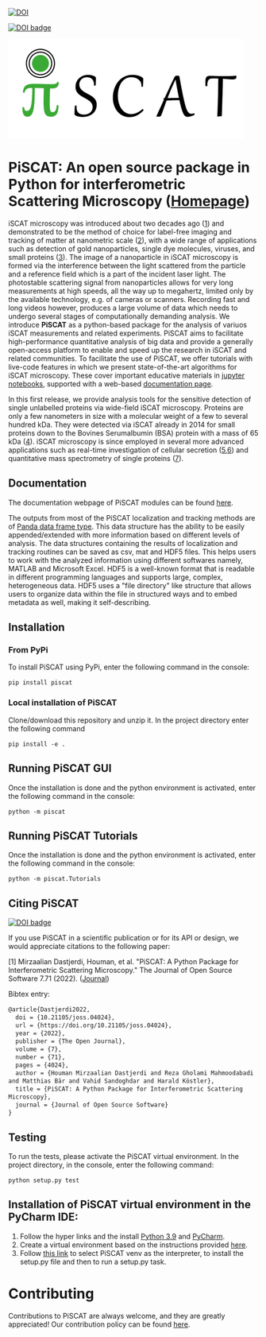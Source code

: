 <a href="https://zenodo.org/badge/latestdoi/360498327"><img src="https://zenodo.org/badge/360498327.svg" alt="DOI"></a>

<a style="border-width:0" href="https://doi.org/10.21105/joss.04024"><img src="https://joss.theoj.org/papers/10.21105/joss.04024/status.svg" alt="DOI badge" ></a>

![](https://github.com/SandoghdarLab/PiSCAT/blob/28eafb06ea4f6b468dde70e33fa970d1699974cf/docs/Fig/PiSCAT_logo_bg.png)

# PiSCAT: An open source package in Python for interferometric Scattering Microscopy ([Homepage](https://piscat.readthedocs.io))

iSCAT microscopy was introduced about two decades ago ([1](https://link.aps.org/doi/10.1103/PhysRevLett.93.037401)) and demonstrated to be the method of choice for label-free imaging and tracking of matter at nanometric scale ([2](https://doi.org/10.1021/acs.nanolett.9b01822)), with a wide range of applications such as detection of gold nanoparticles, single dye molecules, viruses, and small proteins ([3](https://en.wikipedia.org/wiki/Interferometric_scattering_microscopy)).
The image of a nanoparticle in iSCAT microscopy is formed via the interference between the light scattered from the particle and a reference field which is a part of the incident laser light. The photostable scattering signal from nanoparticles allows for very long measurements at high speeds, all the way up to megahertz, limited only by the available technology, e.g. of cameras or scanners. Recording fast and long videos however, produces a large volume of data which needs to undergo several stages of computationally demanding analysis. We introduce **PiSCAT** as a python-based package for the analysis of variuos iSCAT measurements and related experiments. PiSCAT aims to facilitate high-performance quantitative analysis of big data and provide a generally open-access platform to enable and speed up the research in iSCAT and related communities. To facilitate the use of PiSCAT, we offer tutorials with live-code features in which we present state-of-the-art algorithms for iSCAT microscopy. These cover important educative materials in [jupyter notebooks](https://jupyter.org/), supported with a web-based [documentation page](https://piscat.readthedocs.io).

In this first release, we provide analysis tools for the sensitive detection of single unlabelled proteins via wide-field iSCAT microscopy. Proteins are only a few nanometers in size with a molecular weight of a few to several hundred kDa. They were detected via iSCAT already in 2014 for small proteins down to the Bovines Serumalbumin (BSA) protein with a mass of 65 kDa ([4](https://doi.org/10.1038/ncomms5495)). iSCAT microscopy is since employed in several more advanced applications such as real-time investigation of cellular secretion ([5](https://doi.org/10.3791/58486),[6](https://doi.org/10.1021/acs.nanolett.7b04494)) and quantitative mass spectrometry of single proteins ([7](https://doi.org/10.1126/science.aar5839)).

## Documentation

The documentation webpage of PiSCAT modules can be found
[here](https://piscat.readthedocs.io).

The outputs from most of the PiSCAT localization and tracking methods are of [Panda data frame type](https://pandas.pydata.org/pandas-docs/stable/reference/frame.html). This data structure has the ability to be easily appended/extended with more information based on different levels of analysis. The data structures containing the results of localization and tracking routines can be saved as csv, mat and HDF5 files. This helps users to work with the analyzed information using different softwares namely, MATLAB and Microsoft Excel. HDF5 is a well-known format that is readable in different programming languages and supports large, complex, heterogeneous data. HDF5 uses a "file directory" like structure that allows users to organize data within the file in structured ways and to embed metadata as well, making it self-describing. 


## Installation

### From PyPi

To install PiSCAT using PyPi, enter the following command in the console:

```
pip install piscat
```

### Local installation of PiSCAT

Clone/download this repository and unzip it. In the project directory enter the following command

```
pip install -e .
```

## Running PiSCAT GUI

Once the installation is done and the python environment is activated, enter the following command in the console:

```
python -m piscat
```

## Running PiSCAT Tutorials

Once the installation is done and the python environment is activated, enter the following command in the console:

```
python -m piscat.Tutorials
```

## Citing PiSCAT
<a style="border-width:0" href="https://doi.org/10.21105/joss.04024"><img src="https://joss.theoj.org/papers/10.21105/joss.04024/status.svg" alt="DOI badge" ></a>

If you use PiSCAT in a scientific publication or for its API or design, we would appreciate citations to the
following paper:

[1] Mirzaalian Dastjerdi, Houman, et al. "PiSCAT: A Python Package for Interferometric Scattering Microscopy." The Journal of Open Source Software 7.71 (2022). ([Journal](https://doi.org/10.21105/joss.04024))

Bibtex entry:

    @article{Dastjerdi2022,
      doi = {10.21105/joss.04024},
      url = {https://doi.org/10.21105/joss.04024},
      year = {2022},
      publisher = {The Open Journal},
      volume = {7},
      number = {71},
      pages = {4024},
      author = {Houman Mirzaalian Dastjerdi and Reza Gholami Mahmoodabadi and Matthias Bär and Vahid Sandoghdar and Harald Köstler},
      title = {PiSCAT: A Python Package for Interferometric Scattering Microscopy},
      journal = {Journal of Open Source Software}
    }

## Testing

To run the tests, please activate the PiSCAT virtual environment. In the project directory, in the console, enter the following command:

```
python setup.py test
```

## Installation of PiSCAT virtual environment in the PyCharm IDE:

1.	Follow the hyper links and the install [ Python 3.9](https://www.python.org/downloads/) and [PyCharm](https://www.jetbrains.com/pycharm/download/#section=windows).
2.	Create a virtual environment based on the instructions provided [here](https://www.jetbrains.com/help/pycharm/creating-virtual-environment.html).
3.  Follow [this link](https://www.jetbrains.com/help/pycharm/creating-and-running-setup-py.html) to select PiSCAT venv as the interpreter, to install the setup.py file and then to run a setup.py task. 

# Contributing

Contributions to PiSCAT are always welcome, and they are greatly appreciated! Our contribution policy can be found [here](https://github.com/SandoghdarLab/PiSCAT/blob/main/CONTRIBUTING.md).

